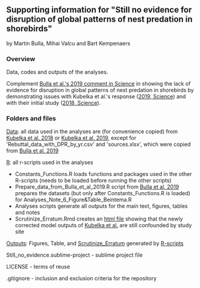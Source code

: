 ## Supporting information for "Still no evidence for disruption of global patterns of nest predation in shorebirds"

by Martin Bulla, Mihai Valcu and Bart Kempenaers


### **Overview**

Data, codes and outputs of the analyses. 

Complement [Bulla et al.'s 2019 comment in Science](https://science.sciencemag.org/content/364/6445/eaaw8529) in showing the lack of evidence for disruption in global patterns of nest predation in shorebirds by demonstrating issues with Kubelka et al.'s response ([2019, Science](https://science.sciencemag.org/content/364/6445/eaaw9893)) and with their initial study ([2018, Science](https://science.sciencemag.org/content/362/6415/680)).


### **Folders and files**

[Data](Data/): all data used in the analyses are (for convenience copied) from [Kubelka et al. 2018](https://doi.org/10.5061/dryad.45g90h4) or [Kubelka et al. 2019](https://osf.io/46bt3/), except for 'Rebuttal_data_with_DPR_by_yr.csv' and 'sources.xlsx', which were copied from [Bulla et al. 2019](https://osf.io/x8fs6/)

[R](R/): all r-scripts used in the analyses
- Constants_Functions.R loads functions and packages used in the other R-scripts (needs to be loaded before running the other scripts)
- Prepare_data_from_Bulla_et_al_2019.R script from [Bulla et al. 2019](https://osf.io/x8fs6/) prepares the datasets (but only after Constants_Functions.R is loaded) for Analyses_Note_6_Figure&Table_Beintema.R
- Analyses scripts generate all outputs for the main text, figures, tables and notes
- Scrutinize_Erratum.Rmd creates an [html file](https://raw.githack.com/MartinBulla/Still_no_evidence/master/Outputs/Scrutinize_Erratum.html) showing that the newly corrected model outputs of [Kubelka et al.](https://science.sciencemag.org/content/suppl/2018/11/07/362.6415.680.DC1) are still confounded by study site

[Outputs](Output/): Figures, Table, and [Scrutinize_Erratum](https://raw.githack.com/MartinBulla/Still_no_evidence/master/Outputs/Scrutinize_Erratum.html) generated by [R-scripts](https://github.com/MartinBulla/Still_no_evidence/tree/master/R)

Still_no_evidence.sublime-project - sublime project file

LICENSE - terms of reuse

.gitignore - inclusion and exclusion criteria for the repository
